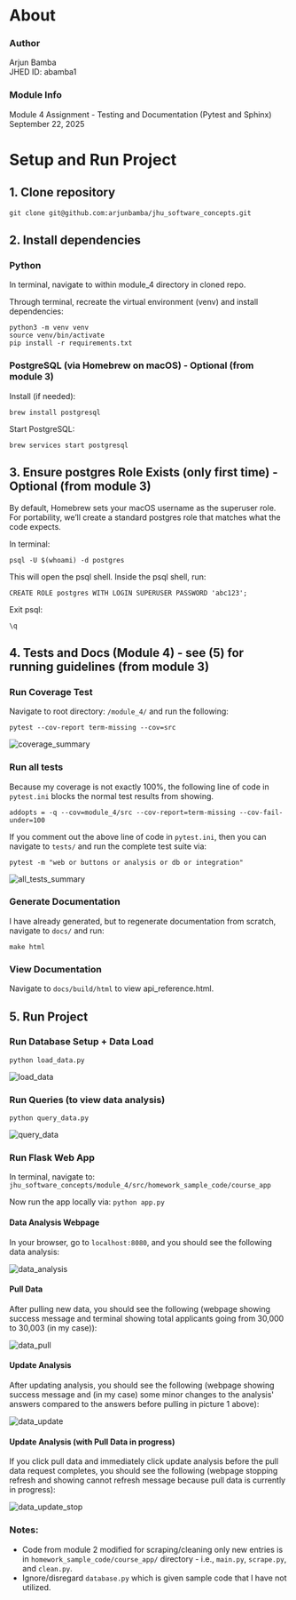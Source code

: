 # About
### Author
Arjun Bamba <br>
JHED ID: abamba1

### Module Info
Module 4 Assignment - Testing and Documentation (Pytest and Sphinx) <br>
September 22, 2025 <br>

# Setup and Run Project
## 1. Clone repository
```
git clone git@github.com:arjunbamba/jhu_software_concepts.git
```

## 2. Install dependencies
### Python
In terminal, navigate to within module_4 directory in cloned repo.

Through terminal, recreate the virtual environment (venv) and install dependencies:
```
python3 -m venv venv
source venv/bin/activate
pip install -r requirements.txt
```
### PostgreSQL (via Homebrew on macOS) - Optional (from module 3)
Install (if needed):
```
brew install postgresql
```
Start PostgreSQL:
```
brew services start postgresql
```

## 3. Ensure postgres Role Exists (only first time) - Optional (from module 3)
By default, Homebrew sets your macOS username as the superuser role. For portability, we’ll create a standard postgres role that matches what the code expects.

In terminal:
```
psql -U $(whoami) -d postgres
```
This will open the psql shell. Inside the psql shell, run:
```
CREATE ROLE postgres WITH LOGIN SUPERUSER PASSWORD 'abc123';
```
Exit psql:
```
\q
```

## 4. Tests and Docs (Module 4) - see (5) for running guidelines (from module 3)
### Run Coverage Test
Navigate to root directory: `/module_4/` and run the following:
```
pytest --cov-report term-missing --cov=src
```
![coverage_summary](/module_4/Screenshots/coverage_summary.jpg)

### Run all tests
Because my coverage is not exactly 100%, the following line of code in `pytest.ini` blocks the normal test results from showing.
```
addopts = -q --cov=module_4/src --cov-report=term-missing --cov-fail-under=100
```

If you comment out the above line of code in `pytest.ini`, then you can navigate to `tests/` and run the complete test suite via:
```
pytest -m "web or buttons or analysis or db or integration"
```
![all_tests_summary](/module_4/Screenshots/all_tests_summary.jpg)

### Generate Documentation
I have already generated, but to regenerate documentation from scratch, navigate to `docs/` and run:
```
make html
```

### View Documentation
Navigate to `docs/build/html` to view api_reference.html.

## 5. Run Project
### Run Database Setup + Data Load
```
python load_data.py
```
![load_data](/module_4/Screenshots/Screenshot_Load_Data.jpg)

### Run Queries (to view data analysis)
```
python query_data.py
```
![query_data](/module_4/Screenshots/Screenshot_Query_Data.jpg)

### Run Flask Web App
In terminal, navigate to: `jhu_software_concepts/module_4/src/homework_sample_code/course_app`

Now run the app locally via: `python app.py`

#### Data Analysis Webpage
In your browser, go to `localhost:8080`, and you should see the following data analysis:

![data_analysis](/module_4/Screenshots/Screenshot_Data_Analysis.jpg)

#### Pull Data
After pulling new data, you should see the following (webpage showing success message and terminal showing total applicants going from 30,000 to 30,003 (in my case)):

![data_pull](/module_4/Screenshots/Screenshot_Data_Pull.jpg)

#### Update Analysis
After updating analysis, you should see the following (webpage showing success message and (in my case) some minor changes to the analysis' answers compared to the answers before pulling in picture 1 above):

![data_update](/module_4/Screenshots/Screenshot_Data_Update.jpg)

#### Update Analysis (with Pull Data in progress)
If you click pull data and immediately click update analysis before the pull data request completes, you should see the following (webpage stopping refresh and showing cannot refresh message because pull data is currently in progress):

![data_update_stop](/module_4/Screenshots/Screenshot_Data_Update_Stop.jpg)

### Notes:

- Code from module 2 modified for scraping/cleaning only new entries is in `homework_sample_code/course_app/` directory - i.e., `main.py`, `scrape.py`, and `clean.py`. 
- Ignore/disregard `database.py` which is given sample code that I have not utilized.
